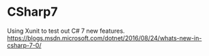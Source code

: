 # CSharp7
Using Xunit to test out C# 7 new features.
https://blogs.msdn.microsoft.com/dotnet/2016/08/24/whats-new-in-csharp-7-0/
